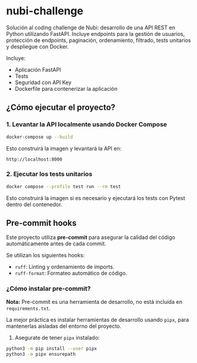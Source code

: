 # nubi-challenge
Solución al coding challenge de Nubi: desarrollo de una API REST en Python utilizando FastAPI. Incluye endpoints para la gestión de usuarios, protección de endpoints, paginación, ordenamiento, filtrado, tests unitarios y despliegue con Docker.

Incluye:
- Aplicación FastAPI
- Tests
- Seguridad con API Key
- Dockerfile para contenerizar la aplicación

## ¿Cómo ejecutar el proyecto?

### 1. Levantar la API localmente usando Docker Compose

```bash
docker-compose up --build
```

Esto construirá la imagen y levantará la API en:

```
http://localhost:8000
```

### 2. Ejecutar los tests unitarios

```bash
docker compose --profile test run --rm test
```

Esto construirá la imagen si es necesario y ejecutará los tests con Pytest dentro del contenedor.

## Pre-commit hooks

Este proyecto utiliza **pre-commit** para asegurar la calidad del código automáticamente antes de cada commit.

Se utilizan los siguientes hooks:
- `ruff`: Linting y ordenamiento de imports.
- `ruff-format`: Formateo automático de código.

### ¿Cómo instalar pre-commit?

**Nota:** Pre-commit es una herramienta de desarrollo, no está incluida en `requirements.txt`.

La mejor práctica es instalar herramientas de desarrollo usando `pipx`, para mantenerlas aisladas del entorno del proyecto.

1. Asegurate de tener `pipx` instalado:

```bash
python3 -m pip install --user pipx
python3 -m pipx ensurepath
